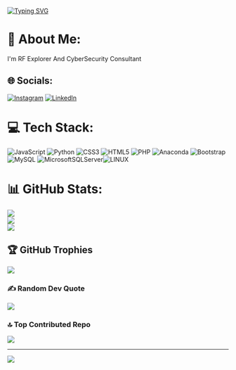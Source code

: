 
[![Typing SVG](https://readme-typing-svg.demolab.com?font=Exo+2&size=24&duration=4000&pause=1000&color=45F700&center=true&vCenter=true&width=531&lines=RF+Explorer+%26%26+CyberSecurity+Consultant;You+Know+Who+Am+I)](https://git.io/typing-svg)


# 💫 About Me:
I'm RF Explorer And CyberSecurity Consultant


## 🌐 Socials:
[![Instagram](https://img.shields.io/badge/Instagram-%23E4405F.svg?logo=Instagram&logoColor=white)](https://instagram.com/siberbabba) [![LinkedIn](https://img.shields.io/badge/LinkedIn-%230077B5.svg?logo=linkedin&logoColor=white)](https://www.linkedin.com/in/siberbaba/) 

# 💻 Tech Stack:
![JavaScript](https://img.shields.io/badge/javascript-%23323330.svg?style=flat&logo=javascript&logoColor=%23F7DF1E) ![Python](https://img.shields.io/badge/python-3670A0?style=flat&logo=python&logoColor=ffdd54) ![CSS3](https://img.shields.io/badge/css3-%231572B6.svg?style=flat&logo=css3&logoColor=white) ![HTML5](https://img.shields.io/badge/html5-%23E34F26.svg?style=flat&logo=html5&logoColor=white) ![PHP](https://img.shields.io/badge/php-%23777BB4.svg?style=flat&logo=php&logoColor=white) ![Anaconda](https://img.shields.io/badge/Anaconda-%2344A833.svg?style=flat&logo=anaconda&logoColor=white) ![Bootstrap](https://img.shields.io/badge/bootstrap-%23563D7C.svg?style=flat&logo=bootstrap&logoColor=white) ![MySQL](https://img.shields.io/badge/mysql-%2300f.svg?style=flat&logo=mysql&logoColor=white) ![MicrosoftSQLServer](https://img.shields.io/badge/Microsoft%20SQL%20Sever-CC2927?style=flat&logo=microsoft%20sql%20server&logoColor=white)![LINUX](https://img.shields.io/badge/Linux-FCC624?style=flat&logo=linux&logoColor=black)
# 📊 GitHub Stats:
![](https://github-readme-stats.vercel.app/api?username=sacriphanius&theme=midnight-purple&hide_border=true&include_all_commits=false&count_private=false)<br/>
![](https://github-readme-streak-stats.herokuapp.com/?user=sacriphanius&theme=midnight-purple&hide_border=true)<br/>
![](https://github-readme-stats.vercel.app/api/top-langs/?username=sacriphanius&theme=midnight-purple&hide_border=true&include_all_commits=false&count_private=false&layout=compact)

## 🏆 GitHub Trophies
![](https://github-profile-trophy.vercel.app/?username=sacriphanius&theme=radical&no-frame=false&no-bg=true&margin-w=4)

### ✍️ Random Dev Quote
![](https://quotes-github-readme.vercel.app/api?type=horizontal&theme=tokyonight)

### 🔝 Top Contributed Repo
![](https://github-contributor-stats.vercel.app/api?username=sacriphanius&limit=5&theme=tokyonight&combine_all_yearly_contributions=true)

---
![](https://komarev.com/ghpvc/?username=sacriphanius&style=for-the-badge)

<!-- Proudly created with GPRM ( https://gprm.itsvg.in ) -->
